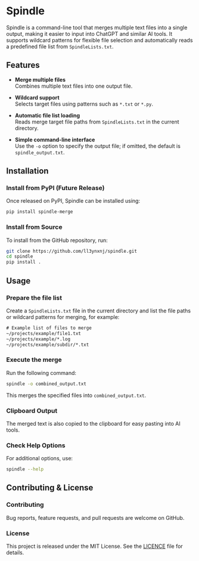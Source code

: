 # Spindle

Spindle is a command-line tool that merges multiple text files into a single output, making it easier to input into ChatGPT and similar AI tools. It supports wildcard patterns for flexible file selection and automatically reads a predefined file list from `SpindleLists.txt`.

## Features

- **Merge multiple files**  
  Combines multiple text files into one output file.

- **Wildcard support**  
  Selects target files using patterns such as `*.txt` or `*.py`.

- **Automatic file list loading**  
  Reads merge target file paths from `SpindleLists.txt` in the current directory.

- **Simple command-line interface**  
  Use the `-o` option to specify the output file; if omitted, the default is `spindle_output.txt`.

## Installation

### Install from PyPI (Future Release)

Once released on PyPI, Spindle can be installed using:

```bash
pip install spindle-merge
```

### Install from Source

To install from the GitHub repository, run:

```bash
git clone https://github.com/ll3ynxnj/spindle.git
cd spindle
pip install .
```

## Usage

### Prepare the file list

Create a `SpindleLists.txt` file in the current directory and list the file paths or wildcard patterns for merging, for example:

```txt
# Example list of files to merge
~/projects/example/file1.txt
~/projects/example/*.log
~/projects/example/subdir/*.txt
```

### Execute the merge

Run the following command:

```bash
spindle -o combined_output.txt
```

This merges the specified files into `combined_output.txt`.

### Clipboard Output

The merged text is also copied to the clipboard for easy pasting into AI tools.

### Check Help Options

For additional options, use:

```bash
spindle --help
```

## Contributing & License

### Contributing

Bug reports, feature requests, and pull requests are welcome on GitHub.

### License

This project is released under the MIT License. See the [LICENCE](./LICENCE) file for details.
